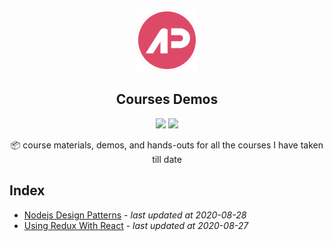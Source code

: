 <p align="center">
  <img src="https://raw.githubusercontent.com/ashishdotme/assets/master/logo.png" alt="drawing" width="100"/>
</p>

<h2 align="center">Courses Demos</h2>

<p align="center">
<a href="https://img.shields.io/github/last-commit/ashishdotme/courses-demos?style=for-the-badge"><img src="https://img.shields.io/github/last-commit/ashishdotme/courses-demos?style=for-the-badge"></a>
<a href="https://img.shields.io/github/workflow/status/ashishdotme/courses-demos/Build%20courses-demos/master?style=for-the-badge"><img src="https://img.shields.io/github/workflow/status/ashishdotme/courses-demos/Build%20courses-demos/master?style=for-the-badge"></a>
</p>

<p align="center">📦 course materials, demos, and hands-outs for all the courses I have taken till date</p>

## Index

<!-- index starts -->
* [Nodejs Design Patterns](https://github.com/ashishdotme/courses-demos/blob/master/nodejs-design-patterns) - *last updated at 2020-08-28*
* [Using Redux With React](https://github.com/ashishdotme/courses-demos/blob/master/using-redux-with-react) - *last updated at 2020-08-27*
<!-- index ends -->
